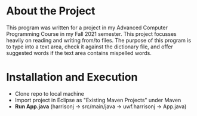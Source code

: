 # About the Project
This program was written for a project in my Advanced Computer Programming Course in my Fall 2021 semester. This project focusses heavily on reading and writing from/to files. The purpose of this program is to type into a text area, check it against the dictionary file, and offer suggested words if the text area contains mispelled words. 

# Installation and Execution
* Clone repo to local machine
* Import project in Eclipse as "Existing Maven Projects" under Maven
* **Run App.java** (harrisonj -> src/main/java -> uwf.harrisonj -> App.java)
